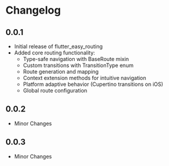# Changelog

## 0.0.1

- Initial release of flutter_easy_routing
- Added core routing functionality:
  - Type-safe navigation with BaseRoute mixin
  - Custom transitions with TransitionType enum
  - Route generation and mapping
  - Context extension methods for intuitive navigation
  - Platform adaptive behavior (Cupertino transitions on iOS)
  - Global route configuration

## 0.0.2

- Minor Changes

## 0.0.3

- Minor Changes
